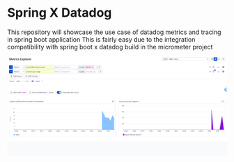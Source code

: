 # Spring X Datadog

This repository will showcase the use case of datadog metrics and tracing in spring boot application
This is fairly easy due to the integration compatibility with spring boot x datadog build in the micrometer project

![img.png](resources%2Fimg.png)
